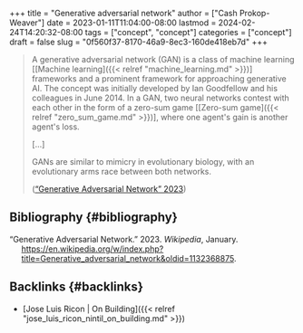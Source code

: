 +++
title = "Generative adversarial network"
author = ["Cash Prokop-Weaver"]
date = 2023-01-11T11:04:00-08:00
lastmod = 2024-02-24T14:20:32-08:00
tags = ["concept", "concept"]
categories = ["concept"]
draft = false
slug = "0f560f37-8170-46a9-8ec3-160de418eb7d"
+++

> A generative adversarial network (GAN) is a class of machine learning [[Machine learning]({{< relref "machine_learning.md" >}})] frameworks and a prominent framework for approaching generative AI. The concept was initially developed by Ian Goodfellow and his colleagues in June 2014. In a GAN, two neural networks contest with each other in the form of a zero-sum game [[Zero-sum game]({{< relref "zero_sum_game.md" >}})], where one agent's gain is another agent's loss.
>
> [...]
>
> GANs are similar to mimicry in evolutionary biology, with an evolutionary arms race between both networks.
>
> (<a href="#citeproc_bib_item_1">“Generative Adversarial Network” 2023</a>)


## Bibliography {#bibliography}

<style>.csl-entry{text-indent: -1.5em; margin-left: 1.5em;}</style><div class="csl-bib-body">
  <div class="csl-entry"><a id="citeproc_bib_item_1"></a>“Generative Adversarial Network.” 2023. <i>Wikipedia</i>, January. <a href="https://en.wikipedia.org/w/index.php?title=Generative_adversarial_network&oldid=1132368875">https://en.wikipedia.org/w/index.php?title=Generative_adversarial_network&#38;oldid=1132368875</a>.</div>
</div>


## Backlinks {#backlinks}

-   [Jose Luis Ricon | On Building]({{< relref "jose_luis_ricon_nintil_on_building.md" >}})
